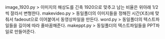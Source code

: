 image_1920.py > 이미지의 해상도를 긴축 1920으로 맞추고 남는 비율은 위아래 1/2씩 잘라서 변형한다.
makevideo.py > 동일폴더의 이미지들을 정해진 시간(X초)에 맞춰서 fadeout으로 이어붙여서 동영상파일을 만든다.
word.py > 동일폴더의 텍스트파일들을 길이에 따라 줄바꿈해준다.
makeppt.py > 동일폴더의 텍스트파일들을 PPT파일로 만들어준다.
